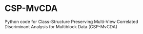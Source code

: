 # CSP-MvCDA
Python code for Class-Structure Preserving Multi-View Correlated Discriminant Analysis for Multiblock Data (CSP-MvCDA)
